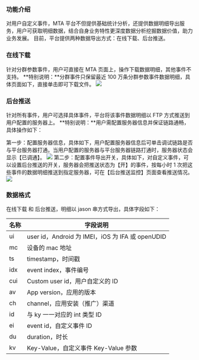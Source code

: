 ### 功能介绍
对用户自定义事件，MTA 平台不但提供基础统计分析，还提供数据明细导出服务，用户可获取明细数据，结合自身业务特性更深度数据分析挖掘数据价值，助力业务发展。 目前，平台提供两种数据导出方式：在线下载、后台推送。
### 在线下载
针对分群参数事件，用户可直接在 MTA 页面上，操作下载数据明细，其他事件不支持。
**特别说明：**分群事件只保留最近 100 万条分群参数事件数据明细，具体页面如下，直接单击即可下载文件。
![](http://imgcache.tce.fsphere.cn/image/mc.qcloudimg.com/static/img/767d6144f0bd28375eb160d94143f614/image.png)
### 后台推送

针对所有事件，用户可选择具体事件，平台将该事件数据明细以 FTP 方式推送到用户配置的服务器上。
**特别说明：**用户需配置服务器信息并保证链路通畅，具体操作如下：

第一步：配置服务器信息，具体如下，用户配置服务器信息后可单击调试链路是否与平台服务器打通。当用户配置的服务器与平台服务器链路打通时，服务器状态会显示【已调通】。
![](http://imgcache.tce.fsphere.cn/image/mc.qcloudimg.com/static/img/608ab4870713590d78a7dd4bf352ad46/image.png)
第二步：配置事件导出开关，具体如下，对自定义事件，可以设置后台推送的开关，服务器会把推送状态为【开】的事件，按每小时 1 次把这些事件的数据明细推送到指定服务器，可在【后台推送监控】页面查看推送情况。
![](http://imgcache.tce.fsphere.cn/image/mc.qcloudimg.com/static/img/716ba1e1543812874ed7cfcb9085d7b4/image.png)
### 数据格式
在线下载 和 后台推送，明细以 jason 串方式导出，具体字段如下：

| 名称 | 字段说明 |
|---------|---------|
| ui | user id，Android 为 IMEI，iOS 为 IFA 或 openUDID |
| mc | 设备的 mac 地址 |
| ts | timestamp，时间戳 |
| idx | event index，事件编号 |
| cui | Custom user id，用户自定义的 ID |
| av | App version，应用的版本 |
| ch | channel，应用安装（推广）渠道 |
| id | 与 ky 一一对应的 int 类型 ID |
| ei | event id，自定义事件 ID |
| du | duration，时长 |
| kv | Key-Value，自定义事件 Key-Value 参数 |

